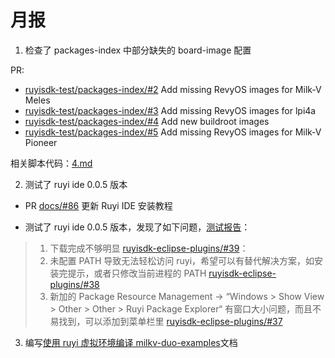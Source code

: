 # 月报

1. 检查了 packages-index 中部分缺失的 board-image 配置

PR:

- [ruyisdk-test/packages-index/#2](https://github.com/ruyisdk-test/packages-index/pull/2) Add missing RevyOS images for Milk-V Meles
- [ruyisdk-test/packages-index/#3](https://github.com/ruyisdk-test/packages-index/pull/3) Add missing RevyOS images for lpi4a
- [ruyisdk-test/packages-index/#4](https://github.com/ruyisdk-test/packages-index/pull/4) Add new buildroot images
- [ruyisdk-test/packages-index/#5](https://github.com/ruyisdk-test/packages-index/pull/5) Add missing RevyOS images for Milk-V Pioneer

相关脚本代码：[4.md](https://github.com/Cyl18/plct_working/blob/main/month7/4.md)


2. 测试了 ruyi ide 0.0.5 版本

- PR [docs/#86](https://github.com/ruyisdk/docs/pull/86) 更新 Ruyi IDE 安装教程

- 测试了 ruyi ide 0.0.5 版本，发现了如下问题，[测试报告](https://gitee.com/weilinfox/ruyisdk-test/pulls/6)：

> 1. 下载完成不够明显 [ruyisdk-eclipse-plugins/#39](https://github.com/ruyisdk/ruyisdk-eclipse-plugins/issues/39)：
> 2. 未配置 PATH 导致无法轻松访问 ruyi，希望可以有替代解决方案，如安装完提示，或者只修改当前进程的 PATH [ruyisdk-eclipse-plugins/#38](https://github.com/ruyisdk/ruyisdk-eclipse-plugins/issues/38)
> 3. 新加的 Package Resource Management -> “Windows > Show View > Other > Other > Ruyi Package Explorer“ 有窗口大小问题，而且不易找到，可以添加到菜单栏里 [ruyisdk-eclipse-plugins/#37](https://github.com/ruyisdk/ruyisdk-eclipse-plugins/issues/37)

3. 编写[使用 ruyi 虚拟环境编译 milkv-duo-examples](https://github.com/Cyl18/plct_working/blob/83e76692423d9c4046ef6333a41ba8e482763c27/month7/1.md)文档